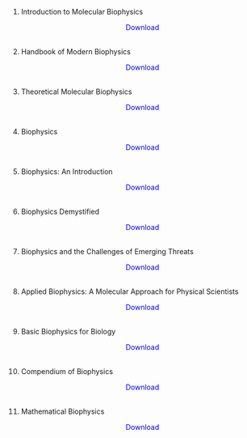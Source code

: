 1. Introduction to Molecular Biophysics</br>
                <a href="https://github.com/manjunath5496/Biophysics-Books/blob/master/bp(1).pdf" target="_blank" style="text-decoration:none"> <font color="blue"> <center> Download</center></font> </a></br>
                
2. Handbook of Modern Biophysics</br>
                <a href="https://github.com/manjunath5496/Biophysics-Books/blob/master/bp(2).pdf" target="_blank" style="text-decoration:none"> <font color="blue"> <center> Download</center></font> </a></br>
                
3. Theoretical Molecular Biophysics</br>
                <a href="https://github.com/manjunath5496/Biophysics-Books/blob/master/bp(3).pdf" target="_blank" style="text-decoration:none"> <font color="blue"> <center> Download</center></font> </a></br>
                
4. Biophysics</br>
                <a href="https://github.com/manjunath5496/Biophysics-Books/blob/master/bp(4).pdf" target="_blank" style="text-decoration:none"> <font color="blue"> <center> Download</center></font> </a></br>
                
5. Biophysics: An Introduction</br>
                <a href="https://github.com/manjunath5496/Biophysics-Books/blob/master/bp(5).pdf" target="_blank" style="text-decoration:none"> <font color="blue"> <center> Download</center></font> </a></br>
                
6. Biophysics Demystified</br>
                <a href="https://github.com/manjunath5496/Biophysics-Books/blob/master/bp(6).pdf" target="_blank" style="text-decoration:none"> <font color="blue"> <center> Download</center></font> </a></br>

7. Biophysics and the Challenges of Emerging Threats</br>
                <a href="https://github.com/manjunath5496/Biophysics-Books/blob/master/bp(7).pdf" target="_blank" style="text-decoration:none"> <font color="blue"> <center> Download</center></font> </a></br>
                
8. Applied Biophysics: A Molecular Approach for Physical Scientists</br>
                <a href="https://github.com/manjunath5496/Biophysics-Books/blob/master/bp(8).pdf" target="_blank" style="text-decoration:none"> <font color="blue"> <center> Download</center></font> </a></br>
                
9. Basic Biophysics for Biology</br>
                <a href="https://github.com/manjunath5496/Biophysics-Books/blob/master/bp(9).pdf" target="_blank" style="text-decoration:none"> <font color="blue"> <center> Download</center></font> </a></br>
                
10. Compendium of Biophysics</br>
                <a href="https://github.com/manjunath5496/Biophysics-Books/blob/master/bp(10).pdf" target="_blank" style="text-decoration:none"> <font color="blue"> <center> Download</center></font> </a></br> 
                
11. Mathematical Biophysics</br>
                <a href="https://github.com/manjunath5496/Biophysics-Books/blob/master/bp(11).pdf" target="_blank" style="text-decoration:none"> <font color="blue"> <center> Download</center></font> </a></br>
